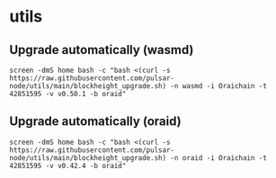 # utils

## Upgrade automatically (wasmd)
```
screen -dmS home bash -c "bash <(curl -s https://raw.githubusercontent.com/pulsar-node/utils/main/blockheight_upgrade.sh) -n wasmd -i Oraichain -t 42851595 -v v0.50.1 -b oraid"
```

## Upgrade automatically (oraid)
```
screen -dmS home bash -c "bash <(curl -s https://raw.githubusercontent.com/pulsar-node/utils/main/blockheight_upgrade.sh) -n oraid -i Oraichain -t 42851595 -v v0.42.4 -b oraid"
```
